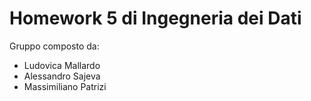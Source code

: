 # Homework 5 di Ingegneria dei Dati

Gruppo composto da:
- Ludovica Mallardo
- Alessandro Sajeva
- Massimiliano Patrizi
